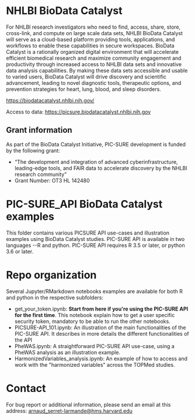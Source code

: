 # NHLBI BioData Catalyst
For NHLBI research investigators who need to find, access, share, store, cross-link, and compute on large scale data sets, NHLBI BioData Catalyst will serve as a cloud-based platform providing tools, applications, and workflows to enable these capabilities in secure workspaces. BioData Catalyst is a rationally organized digital environment that will accelerate efficient biomedical research and maximize community engagement and productivity through increased access to NHLBI data sets and innovative data analysis capabilities. By making these data sets accessible and usable to varied users, BioData Catalyst will drive discovery and scientific advancement, leading to novel diagnostic tools, therapeutic options, and prevention strategies for heart, lung, blood, and sleep disorders.

https://biodatacatalyst.nhlbi.nih.gov/

Access to data: https://picsure.biodatacatalyst.nhlbi.nih.gov

## Grant information
As part of the BioData Catalyst Initiative, PIC-SURE development is funded by the following grant:
- “The development and integration of advanced cyberinfrastructure, leading-edge tools, and FAIR data to accelerate discovery by the NHLBI research community”
- Grant Number: OT3 HL 142480

# PIC-SURE_API BioData Catalyst examples
This folder contains various PICSURE API use-cases and illustration examples using BioData Catalyst studies. PIC-SURE API is available in two languages --R and python. PIC-SURE API requires R 3.5 or later, or python 3.6 or later.

# Repo organization

Several Jupyter/RMarkdown notebooks examples are available for both R and python in the respective subfolders:
  - get_your_token.ipynb: **Start from here if you're using the PIC-SURE API for the first time**. This notebook explain how to get a user specific security token, mandatory to be able to run the other notebooks.
  - PICSURE-API_101.ipynb: An illustration of the main functionalities of the PIC-SURE API. It describes in more details the different functionalities of the API
  - PheWAS.ipynb: A straightforward PIC-SURE API use-case, using a PheWAS analysis as an illustration example.
  - HarmonizedVariables_analysis.ipynb: An example of how to access and work with the "harmonized variables" across the TOPMed studies.


# Contact
For bug report or additional information, please send an email at this address: [arnaud_serret-larmande@hms.harvard.edu](mailto:arnaud_serret-larmande@hms.harvard.edu)